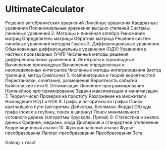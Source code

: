 # UltimateCalculator

Решение алгебраических уравнений
    Линейные уравнения
    Квадратные уравнения
    Полиномиальные уравнения высших степеней
    Системы линейных уравнений
2. Матрицы и линейная алгебра
    Умножение матриц
    Определитель матрицы
    Обратная матрица
    Решение систем линейных уравнений методом Гаусса
3. Дифференциальные уравнения
    Обыкновенные дифференциальные уравнения (ОДУ)
    Уравнения в частных производных (УЧП)
    Численные методы решения дифференциальных уравнений
4. Интегралы и производные
    Вычисление производных
    Вычисление определенных и неопределенных интегралов
    Численные методы интегрирования (метод трапеций, метод Симпсона)
5. Комбинаторика и теория вероятностей
    Перестановки, сочетания, размещения
    Вероятность событий
    Байесовские сети
6. Оптимизация
    Линейное программирование
    Нелинейное программирование
    Задачи максимизации и минимизации
7. Теория чисел
    Проверка на простоту
    Разложение на множители
    Нахождение НОД и НОК
8. Графы и алгоритмы на графах
    Поиск кратчайшего пути (алгоритмы Дейкстры, Беллмана-Форда)
    Обходы графа (поиск в глубину, поиск в ширину)
    Поиск минимального остовного дерева (алгоритмы Крускала, Прима)
9. Статистика и анализ данных
    Среднее, медиана, мода
    Дисперсия и стандартное отклонение
    Корреляционный анализ
10. Функциональный анализ
    Фурье-преобразования
    Лаплас-преобразования
    Преобразования Зета

Golang + react
